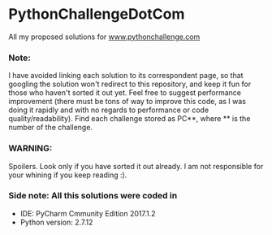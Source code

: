 # PythonChallengeDotCom
All my proposed solutions for www.pythonchallenge.com

### Note: 
I have avoided linking each solution to its correspondent page, so that googling the solution won't redirect to this repository, and keep it fun for those who haven't sorted it out yet. Feel free to suggest performance improvement (there must be tons of way to improve this code, as I was doing it rapidly and with no regards to performance or code quality/readability). Find each challenge stored as PC**, where ** is the number of the challenge.

### WARNING: 
Spoilers. Look only if you have sorted it out already. I am not responsible for your whining if you keep reading :).

### Side note: All this solutions were coded in 
- IDE:
PyCharm Cmmunity Edition 2017.1.2
- Python version: 2.7.12

